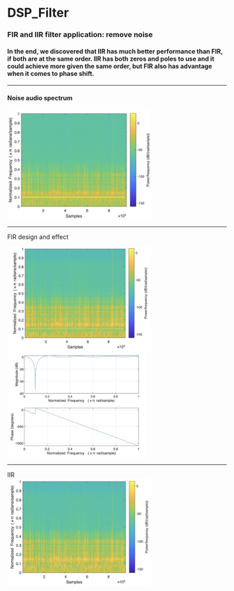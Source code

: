 # DSP_Filter

### FIR and IIR filter application: remove noise
#### In the end, we discovered that IIR has much better performance than FIR, if both are at the same order. IIR has both zeros and poles to use and it could achieve more given the same order, but FIR also has advantage when it comes to phase shift.

-------
#### Noise audio spectrum

<img src="./source/p1.jpg" alt="drawing" width="330"/>


-------
FIR design and effect
<br>
<p float="left">
<img src="./source/fir.jpg" alt="drawing" width="330"/>
<img src="./source/filter.jpg" alt="drawing" width="320"/>
</p>

------
IIR <br>
<img src="./source/iir.jpg" alt="drawing" width="330"/>
